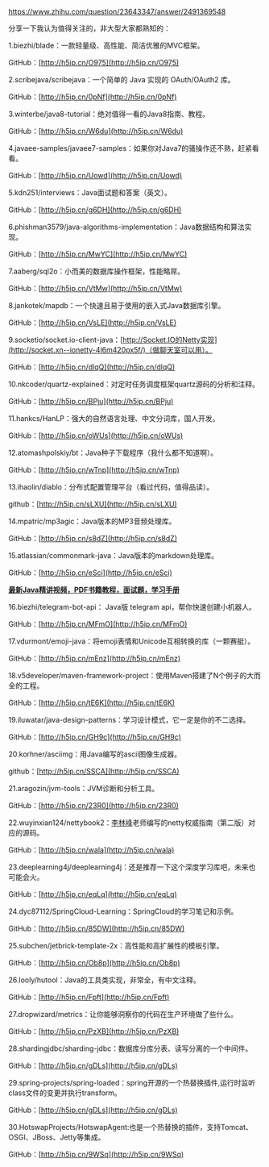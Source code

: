 

https://www.zhihu.com/question/23643347/answer/2491369548

分享一下我认为值得关注的，非大型大家都熟知的：

1.biezhi/blade：一款轻量级、高性能、简洁优雅的MVC框架。

GitHub：[http://h5ip.cn/O975](http://h5ip.cn/O975)

2.scribejava/scribejava：一个简单的 Java 实现的 OAuth/OAuth2 库。

GitHub：[http://h5ip.cn/0pNf](http://h5ip.cn/0pNf)

3.winterbe/java8-tutorial：绝对值得一看的Java8指南、教程。

GitHub：[http://h5ip.cn/W6du](http://h5ip.cn/W6du)

4.javaee-samples/javaee7-samples：如果你对Java7的骚操作还不熟，赶紧看看。

GitHub：[http://h5ip.cn/Uowd](http://h5ip.cn/Uowd)

5.kdn251/interviews：Java面试题和答案（英文）。

GitHub：[http://h5ip.cn/g6DH](http://h5ip.cn/g6DH)

6.phishman3579/java-algorithms-implementation：Java数据结构和算法实现。

GitHub：[http://h5ip.cn/MwYC](http://h5ip.cn/MwYC)

7.aaberg/sql2o：小而美的数据库操作框架，性能略屌。

GitHub：[http://h5ip.cn/VtMw](http://h5ip.cn/VtMw)

8.jankotek/mapdb：一个快速且易于使用的嵌入式Java数据库引擎。

GitHub：[http://h5ip.cn/VsLE](http://h5ip.cn/VsLE)

9.socketio/socket.io-client-java：[http://Socket.IO的Netty实现](http://socket.xn--ionetty-4l6m420px5f/)（做聊天室可以用）。

GitHub：[http://h5ip.cn/dlqQ](http://h5ip.cn/dlqQ)

  

10.nkcoder/quartz-explained：对定时任务调度框架quartz源码的分析和注释。

GitHub：[http://h5ip.cn/BPju](http://h5ip.cn/BPju)

11.hankcs/HanLP：强大的自然语言处理、中文分词库，国人开发。

GitHub：[http://h5ip.cn/oWUs](http://h5ip.cn/oWUs)

12.atomashpolskiy/bt：Java种子下载程序（我什么都不知道啊）。

GitHub：[http://h5ip.cn/wTnp](http://h5ip.cn/wTnp)

  

13.ihaolin/diablo：分布式配置管理平台（看过代码，值得品读）。

github：[http://h5ip.cn/sLXU](http://h5ip.cn/sLXU)

14.mpatric/mp3agic：Java版本的MP3音频处理库。

GitHub：[http://h5ip.cn/s8dZ](http://h5ip.cn/s8dZ)

15.atlassian/commonmark-java：Java版本的markdown处理库。

GitHub：[http://h5ip.cn/eSci](http://h5ip.cn/eSci)

  

**[最新Java精讲视频，PDF书籍教程，面试题，学习手册](https://shimo.im/docs/KkhV9q3kdKWq6dVy/read)**

16.biezhi/telegram-bot-api： Java版 telegram api，帮你快速创建小机器人。

GitHub：[http://h5ip.cn/MFmO](http://h5ip.cn/MFmO)

17.vdurmont/emoji-java：将emoji表情和Unicode互相转换的库（一颗赛艇）。

GitHub：[http://h5ip.cn/mEnz](http://h5ip.cn/mEnz)

18.v5developer/maven-framework-project：使用Maven搭建了N个例子的大而全的工程。

GitHub：[http://h5ip.cn/tE6K](http://h5ip.cn/tE6K)

19.iluwatar/java-design-patterns：学习设计模式，它一定是你的不二选择。

GitHub：[http://h5ip.cn/GH9c](http://h5ip.cn/GH9c)

20.korhner/asciimg：用Java编写的ascii图像生成器。

github：[http://h5ip.cn/SSCA](http://h5ip.cn/SSCA)

  

21.aragozin/jvm-tools：JVM诊断和分析工具。

GitHub：[http://h5ip.cn/23R0](http://h5ip.cn/23R0)

22.wuyinxian124/nettybook2：[李林峰](https://www.zhihu.com/search?q=%E6%9D%8E%E6%9E%97%E5%B3%B0&search_source=Entity&hybrid_search_source=Entity&hybrid_search_extra=%7B%22sourceType%22%3A%22answer%22%2C%22sourceId%22%3A2491369548%7D)老师编写的netty权威指南（第二版）对应的源码。

GitHub：[http://h5ip.cn/wala](http://h5ip.cn/wala)

23.deeplearning4j/deeplearning4j：还是推荐一下这个深度学习库吧，未来也可能会火。

GitHub：[http://h5ip.cn/eqLq](http://h5ip.cn/eqLq)

24.dyc87112/SpringCloud-Learning：SpringCloud的学习笔记和示例。

GitHub：[http://h5ip.cn/85DW](http://h5ip.cn/85DW)

25.subchen/jetbrick-template-2x：高性能和高扩展性的模板引擎。

GitHub：[http://h5ip.cn/Ob8p](http://h5ip.cn/Ob8p)

26.looly/hutool：Java的工具类实现，非常全，有中文注释。

GitHub：[http://h5ip.cn/Fpft](http://h5ip.cn/Fpft)

27.dropwizard/metrics：让你能够洞察你的代码在生产环境做了些什么。

GitHub：[http://h5ip.cn/PzXB](http://h5ip.cn/PzXB)

28.shardingjdbc/sharding-jdbc：数据库分库分表、读写分离的一个中间件。

GitHub：[http://h5ip.cn/gDLs](http://h5ip.cn/gDLs)

  

29.spring-projects/spring-loaded：spring开源的一个热替换插件,运行时监听class文件的变更并执行transform。

GitHub：[http://h5ip.cn/gDLs](http://h5ip.cn/gDLs)

30.HotswapProjects/HotswapAgent:也是一个热替换的插件，支持Tomcat、OSGI、JBoss、Jetty等集成。

GitHub：[http://h5ip.cn/9WSq](http://h5ip.cn/9WSq)